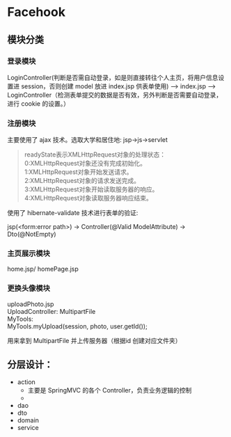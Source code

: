 # Facehook

## 模块分类

### 登录模块

LoginController(判断是否需自动登录，如是则直接转往个人主页，将用户信息设置进 session，否则创建 model 放进 index.jsp 供表单使用)
——> index.jsp ——> LoginController（检测表单提交的数据是否有效，另外判断是否需要自动登录，进行 cookie 的设置。）

### 注册模块

主要使用了 ajax 技术。选取大学和居住地: jsp->js->servlet

> readyState表示XMLHttpRequest对象的处理状态：  
0:XMLHttpRequest对象还没有完成初始化。  
1:XMLHttpRequest对象开始发送请求。  
2:XMLHttpRequest对象的请求发送完成。  
3:XMLHttpRequest对象开始读取服务器的响应。  
4:XMLHttpRequest对象读取服务器响应结束。  

使用了 hibernate-validate 技术进行表单的验证: 

jsp(<form:error path>) -> Controller(@Valid ModelAttribute) -> Dto(@NotEmpty)


### 主页展示模块

home.jsp/ homePage.jsp


### 更换头像模块

uploadPhoto.jsp  
UploadController: MultipartFile  
MyTools:  
MyTools.myUpload(session, photo, user.getId());

用来拿到 MultipartFile 并上传服务器（根据id 创建对应文件夹）


## 分层设计：

* action
  - 主要是 SpringMVC 的各个 Controller，负责业务逻辑的控制
  - 
* dao
* dto
* domain
* service
